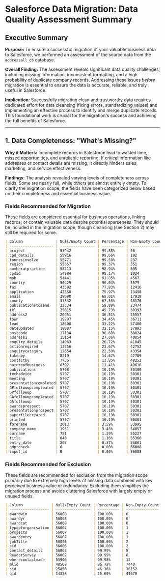 # Salesforce Data Migration: Data Quality Assessment Summary

## Executive Summary

**Purpose:** To ensure a successful migration of your valuable business data to Salesforce, we performed an assessment of the source data from the `addressall_db` database.

**Overall Finding:** The assessment reveals significant data quality challenges, including missing information, inconsistent formatting, and a high probability of duplicate company records. Addressing these issues _before_ migration is essential to ensure the data is accurate, reliable, and truly useful in Salesforce.

**Implication:** Successfully migrating clean and trustworthy data requires dedicated effort for data cleansing (fixing errors, standardizing values) and implementing an effective process to identify and merge duplicate records. This foundational work is crucial for the migration's success and achieving the full benefits of Salesforce.

---

## 1. Data Completeness: "What's Missing?"

**Why it Matters:** Incomplete records in Salesforce lead to wasted time, missed opportunities, and unreliable reporting. If critical information like addresses or contact details are missing, it directly hinders sales, marketing, and service effectiveness.

**Findings:** The analysis revealed varying levels of completeness across fields. Some are nearly full, while others are almost entirely empty. To clarify the migration scope, the fields have been categorized below based on their completeness and essential business value.

### Fields Recommended for Migration

These fields are considered essential for business operations, linking records, or contain valuable data despite potential sparseness. They should be included in the migration scope, though cleansing (see Section 2) may still be required for some.

```markdown
| Column               | Null/Empty Count | Percentage | Non-Empty Count | Notes/Rationale                                           |
| -------------------- | ---------------- | ---------- | --------------- | --------------------------------------------------------- |
| project              | 55942            | 99.88%     | 66              | Keep despite sparseness, project context may be valuable. |
| cpd_details          | 55816            | 99.66%     | 192             | Keep despite sparseness, related to CPD activity.         |
| tonnesinvolve        | 55771            | 99.58%     | 237             | Keep despite sparseness, project detail may be valuable.  |
| region               | 55657            | 99.37%     | 351             | Keep despite sparseness for location context. Needs cleansing. |
| numberatpractice     | 55413            | 98.94%     | 595             | Keep despite sparseness. NB: Contains text, not numbers.  |
| cpdid                | 54984            | 98.17%     | 1024            | Critical flag for CPD records. Keep despite sparseness.   |
| mob                  | 51441            | 91.85%     | 4567            | Keep despite sparseness, mobile contact detail. Needs formatting. |
| country              | 50429            | 90.04%     | 5579            | Keep despite sparseness for location context. Needs cleansing. |
| fax                  | 43592            | 77.83%     | 12416           | Contact detail, moderate completeness. Needs formatting review. |
| application          | 42550            | 75.97%     | 13458           | Enquiry detail, needs cleansing/standardization.          |
| email                | 38090            | 68.01%     | 17918           | Core contact detail.                                      |
| county               | 37832            | 67.55%     | 18176           | Address component, moderate completeness.                 |
| publicationstosend   | 32534            | 58.09%     | 23474           | Legacy communication preference.                          |
| tel                  | 25615            | 45.73%     | 30393           | Core contact detail. Needs formatting review.             |
| address2             | 20451            | 36.51%     | 35557           | Core address component.                                   |
| town                 | 19297            | 34.45%     | 36711           | Core address component.                                   |
| lead                 | 18608            | 33.22%     | 37400           | Enquiry detail, moderate completeness.                    |
| dateUpdated          | 18007            | 32.15%     | 37993           | Record update timestamp.                                  |
| postcode             | 17184            | 30.68%     | 38824           | Core address component (used for deduplication). Needs validation. |
| address1             | 15154            | 27.06%     | 40854           | Core address component.                                   |
| enquiry_details      | 14963            | 26.72%     | 41045           | Core enquiry information.                                 |
| actionreqired        | 13256            | 23.67%     | 42752           | Enquiry detail, moderate completeness.                    |
| enquirycategory      | 12654            | 22.59%     | 43354           | Enquiry detail, moderate completeness.                    |
| takenby              | 8219             | 14.67%     | 47789           | Enquiry detail, high completeness.                        |
| contactby            | 7756             | 13.85%     | 48252           | Enquiry detail, high completeness.                        |
| natureofbusiness     | 6392             | 11.41%     | 49616           | Company detail, high completeness.                        |
| publications         | 5708             | 10.19%     | 50300           | Legacy field, keep for historical context if needed.      |
| techadvice           | 5707             | 10.19%     | 50301           | Legacy field, keep for historical context if needed.      |
| meeting              | 5707             | 10.19%     | 50301           | Legacy field, keep for historical context if needed.      |
| presentationcompleted| 5707             | 10.19%     | 50301           | Legacy field, keep for historical context if needed.      |
| GPfollowupcompleated | 5707             | 10.19%     | 50301           | Legacy field, keep for historical context if needed.      |
| GPfollowup           | 5707             | 10.19%     | 50301           | Legacy field, keep for historical context if needed.      |
| GAfollowupcompleated | 5707             | 10.19%     | 50301           | Legacy field, keep for historical context if needed.      |
| GAfollowup           | 5707             | 10.19%     | 50301           | Legacy field, keep for historical context if needed.      |
| awardsprospect       | 5707             | 10.19%     | 50301           | Legacy field, keep for historical context if needed.      |
| presentationprospect | 5707             | 10.19%     | 50301           | Legacy field, keep for historical context if needed.      |
| paperfilecreated     | 5707             | 10.19%     | 50301           | Legacy field, keep for historical context if needed.      |
| printed              | 5707             | 10.19%     | 50301           | Legacy field, keep for historical context if needed.      |
| forename             | 2013             | 3.59%      | 53995           | Core Contact identifier.                                  |
| company_name         | 1951             | 3.48%      | 54057           | Core Account identifier (used for deduplication).         |
| surname              | 781              | 1.39%      | 55227           | Core Contact identifier.                                  |
| title                | 648              | 1.16%      | 55360           | Core Contact detail. Needs cleansing/standardization.     |
| entry_date           | 207              | 0.37%      | 55801           | Record creation timestamp.                                |
| gdprcheck            | 0                | 0.00%      | 56008           | Compliance flag, fully complete.                          |
| input_id             | 0                | 0.00%      | 56008           | Primary Key from source DB, used for Legacy_ID__c.        |
```

### Fields Recommended for Exclusion

These fields are recommended for exclusion from the migration scope primarily due to extremely high levels of missing data combined with low perceived business value or redundancy. Excluding them simplifies the migration process and avoids cluttering Salesforce with largely empty or unused fields.

```markdown
| Column             | Null/Empty Count | Percentage | Non-Empty Count | Notes/Rationale                                                    |
| ------------------ | ---------------- | ---------- | --------------- | ------------------------------------------------------------------ |
| awardwin           | 56008            | 100.00%    | 0               | 100% empty.                                                        |
| awardyr            | 56008            | 100.00%    | 0               | 100% empty.                                                        |
| awardcat           | 56008            | 100.00%    | 0               | 100% empty.                                                        |
| typeoforganisation | 56007            | 100.00%    | 1               | >99.99% empty, value "Edit List" uninformative. Low value.        |
| projects           | 56007            | 100.00%    | 1               | >99.99% empty (distinct from 'project' field). Low value.          |
| awardentry         | 56007            | 100.00%    | 1               | >99.99% empty, low value.                                          |
| jobTitle           | 56006            | 100.00%    | 2               | >99.99% empty, low value. Standard Salesforce Contact field exists. |
| cid                | 56006            | 100.00%    | 2               | >99.99% empty, likely legacy ID, purpose unclear, low value.         |
| contact_details    | 56003            | 99.99%     | 5               | >99.99% empty, low value.                                          |
| ReaderSurvey       | 56002            | 99.99%     | 6               | >99.99% empty, low value.                                          |
| wherecontactmade   | 55996            | 99.98%     | 12              | >99.9% empty, low value.                                           |
| mlid               | 48568            | 86.72%     | 7440            | High emptiness, confirmed no DB relationships, purpose unclear.      |
| sid                | 25856            | 46.16%     | 30152           | High emptiness, confirmed no DB relationships, purpose unclear.      |
| qid                | 14338            | 25.60%     | 41670           | Moderate emptiness, confirmed no DB relationships, purpose unclear. |
```
